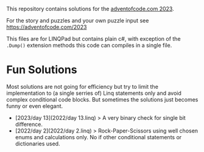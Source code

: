 This repository contains solutions for the [adventofcode.com 2023](https://adventofcode.com/2023).

For the story and puzzles and your own puzzle input see https://adventofcode.com/2023

This files are for LINQPad but contains plain c#, with exception of the `.Dump()` extension methods this code can compiles in a single file.

# Fun Solutions
Most solutions are not going for efficiency but try to limit the implementation to (a single serries of) Linq statements only and avoid complex conditional code blocks. But sometimes the solutions just becomes funny or even elegant.

* [2023/day 13](2022/day 13.linq) > A very binary check for single bit difference.
* [2022/day 2](2022/day 2.linq) > Rock-Paper-Scissors using well chosen enums and calculations only. No if other conditional statements or dictionaries used.
